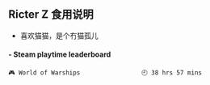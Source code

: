 ## Ricter Z 食用说明
- 喜欢猫猫，是个冇猫孤儿

<!-- steam-box start -->
#### - Steam playtime leaderboard
```text
🎮 World of Warships                 🕘 38 hrs 57 mins
```
<!-- Powered by https://github.com/YouEclipse/steam-box . -->
<!-- steam-box end -->
